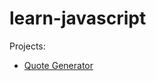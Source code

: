 # learn-javascript

Projects:
- [Quote Generator](https://ginatheducky.github.io/learn-javascript/quote-generator/)
